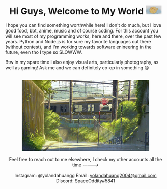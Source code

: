   <div align="center">

  <!-- Title -->
  
  <h1> Hi Guys, Welcome to My World <img src="https://github.com/yolandahuangg/yolandahuangg/blob/main/myCat.gif" width="50px"> </h1>
  </div>

  <!-- Info -->

  <div align="left">
  
  I hope you can find something worthwhile here! I don't do much, but I love good food, bbt, anime, music and of course coding. For this account you will see most of my programming works, here and there, over the past few years. Python and Node.js is for sure my favorite languages out there (without contest), and I'm working towards software enineering in the future, even tho I type so SLOWWW.
  </div>
  Btw in my spare time I also enjoy visual arts, particularly photography, as well as gaming! Ask me and we can definitely co-op in something 😋 <br><br>
  
  <div align="center" width="50">
  
  <img src="https://github.com/yolandahuangg/yolandahuangg/blob/main/train.gif" width="400px"> </hl>

  <!-- Contacts -->
  
  <div align="center">
  
  Feel free to reach out to me elsewhere, I check my other accounts all the time -----> <br><br>
  Instagram: @yolandahuangg Email: yolandahuang2004@gmail.com Discord: SpaceOddity#5841 
